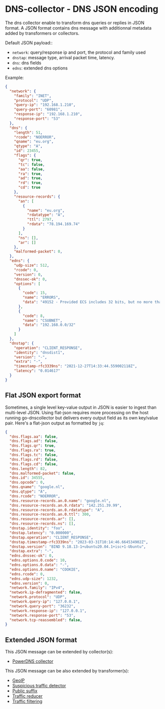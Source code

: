 # DNS-collector - DNS JSON encoding

The dns collector enable to transform dns queries or replies in JSON format.
A JSON format contains dns message with additionnal metadata added by transformers or collectors.

Default JSON payload::

- `network`:  query/response ip and port, the protocol and family used
- `dnstap`: message type, arrival packet time, latency.
- `dns`: dns fields
- `edns`: extended dns options

Example:

```json
{
  "network": {
    "family": "INET",
    "protocol": "UDP",
    "query-ip": "192.168.1.210",
    "query-port": "60981",
    "response-ip": "192.168.1.210",
    "response-port": "53"
  },
  "dns": {
    "length": 51,
    "rcode": "NOERROR",
    "qname": "eu.org",
    "qtype": "A",
    "id": 23455,
    "flags": {
      "qr": true,
      "tc": false,
      "aa": false,
      "ra": true,
      "ad": true,
      "rd": true,
      "cd": true
    },
    "resource-records": {
      "an": [
        {
          "name": "eu.org",
          "rdatatype": "A",
          "ttl": 2797,
          "rdata": "78.194.169.74"
        }
      ],
      "ns": [],
      "ar": []
    },
    "malformed-packet": 0,
  },
  "edns": {
    "udp-size": 512,
    "rcode": 0,
    "version": 0,
    "dnssec-ok": 0,
    "options": [
      {
        "code": 15,
        "name": "ERRORS",
        "data": "49152 - Provided ECS includes 32 bits, but no more than 24 are allowed."
      },
      {
        "code": 8,
        "name": "CSUBNET",
        "data": "192.168.0.0/32"
      }
    ]
  },
  "dnstap": {
    "operation": "CLIENT_RESPONSE",
    "identity": "dnsdist1",
    "version": "-",
    "extra": "-",
    "timestamp-rfc3339ns": "2021-12-27T14:33:44.559002118Z",
    "latency": "0.014617"
  }
}
```

## Flat JSON export format

Sometimes, a single level key-value output in JSON is easier to ingest than multi-level JSON.
Using flat-json requires more processing on the host running go-dnscollector but delivers every output field as its own key/value pair. Here's a flat-json output as formatted by `jq`:

```json
{
  "dns.flags.aa": false,
  "dns.flags.ad": false,
  "dns.flags.qr": true,
  "dns.flags.ra": true,
  "dns.flags.tc": false,
  "dns.flags.rd": false,
  "dns.flags.cd": false,
  "dns.length": 82,
  "dns.malformed-packet": false,
  "dns.id": 34555,
  "dns.opcode": 0,
  "dns.qname": "google.nl",
  "dns.qtype": "A",
  "dns.rcode": "NOERROR",
  "dns.resource-records.an.0.name": "google.nl",
  "dns.resource-records.an.0.rdata": "142.251.39.99",
  "dns.resource-records.an.0.rdatatype": "A",
  "dns.resource-records.an.0.ttl": 300,
  "dns.resource-records.ar": [],
  "dns.resource-records.ns": [],
  "dnstap.identity": "foo",
  "dnstap.latency": "0.000000",
  "dnstap.operation": "CLIENT_RESPONSE",
  "dnstap.timestamp-rfc3339ns": "2023-03-31T10:14:46.664534902Z",
  "dnstap.version": "BIND 9.18.13-1+ubuntu20.04.1+isc+1-Ubuntu",
  "dnstap.extra": "-",
  "edns.dnssec-ok": 0,
  "edns.options.0.code": 10,
  "edns.options.0.data": "-",
  "edns.options.0.name": "COOKIE",
  "edns.rcode": 0,
  "edns.udp-size": 1232,
  "edns.version": 0,
  "network.family": "IPv4",
  "network.ip-defragmented": false,
  "network.protocol": "UDP",
  "network.query-ip": "127.0.0.1",
  "network.query-port": "36232",
  "network.response-ip": "127.0.0.1",
  "network.response-port": "53",
  "network.tcp-reassembled": false,
}
```

## Extended JSON format

This JSON message can be extended by collector(s):

- [PowerDNS collector](collectors/collector_powerdns.md)

This JSON message can be also extended by transformer(s):

- [GeoIP](transformers/transformer_geoip.md)
- [Suspicious traffic detector](transformers/transform_suspiciousdetector.md)
- [Public suffix](transformers/transform_normalize.md)
- [Traffic reducer](transformers/transform_trafficreducer.md)
- [Traffic filtering](transformers/transformer_trafficfiltering.md)